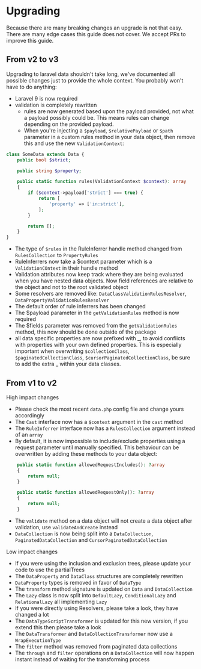 # Upgrading

Because there are many breaking changes an upgrade is not that easy. There are many edge cases this guide does not cover. We accept PRs to improve this guide.

## From v2 to v3

Upgrading to laravel data shouldn't take long, we've documented all possible changes just to provide the whole context. You probably won't have to do anything:

- Laravel 9 is now required
- validation is completely rewritten 
  - rules are now generated based upon the payload provided, not what a payload possibly could be. This means rules can change depending on the provided payload.
  - When you're injecting a `$payload`, `$relativePayload` or `$path` parameter in a custom rules method in your data object, then remove this and use the new `ValidationContext`:

```php
class SomeData extends Data {
    public bool $strict;

    public string $property;

    public static function rules(ValidationContext $context): array
    {
        if ($context->payload['strict'] === true) {
            return [
                'property' => ['in:strict'],
            ];
        }

        return [];
    }
}
```
  - The type of `$rules` in the RuleInferrer handle method changed from `RulesCollection` to `PropertyRules`
  - RuleInferrers now take a $context parameter which is a `ValidationCOntext` in their handle method
  - Validation attributes now keep track where they are being evaluated when you have nested data objects. Now field references are relative to the object and not to the root validated object
  - Some resolvers are removed like: `DataClassValidationRulesResolver`, `DataPropertyValidationRulesResolver`
  - The default order of rule inferrers has been changed
  - The $payload parameter in the `getValidationRules` method is now required
  - The $fields parameter was removed from the `getValidationRules` method, this now should be done outside of the package 
- all data specific properties are now prefixed with _, to avoid conflicts with properties with your own defined properties. This is especially important when overwriting `$collectionClass`, `$paginatedCollectionClass`, `$cursorPaginatedCollectionClass`, be sure to add the extra _ within your data classes.

## From v1 to v2

High impact changes

- Please check the most recent `data.php` config file and change yours accordingly
- The `Cast` interface now has a `$context` argument in the `cast` method
- The `RuleInferrer` interface now has a `RulesCollection` argument instead of an `array`
- By default, it is now impossible to include/exclude properties using a request parameter until manually specified. This behaviour can be overwritten by adding these methods to your data object:
```php
    public static function allowedRequestIncludes(): ?array
    {
        return null;
    }

    public static function allowedRequestOnly(): ?array
    {
        return null;
    }
```
- The `validate` method on a data object will not create a data object after validation, use `validateAndCreate` instead
- `DataCollection` is now being split into a `DataCollection`, `PaginatedDataCollection` and `CursorPaginatedDataCollection`

Low impact changes

- If you were using the inclusion and exclusion trees, please update your code to use the partialTrees
- The `DataProperty` and `DataClass` structures are completely rewritten
- `DataProperty` types is removed in favor of `DataType`
- The `transform` method signature is updated on `Data` and `DataCollection`
- The `Lazy` class is now split into `DefaultLazy`, `ConditionalLazy` and `RelationalLazy` all implementing `Lazy`
- If you were directly using Resolvers, please take a look, they have changed a lot
- The `DataTypeScriptTransformer` is updated for this new version, if you extend this then please take a look
- The `DataTransformer` and `DataCollectionTransformer` now use a `WrapExecutionType`
- The `filter` method was removed from paginated data collections
- The `through` and `filter` operations on a `DataCollection` will now happen instant instead of waiting for the transforming process
